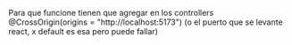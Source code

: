 Para que funcione tienen que agregar en los controllers @CrossOrigin(origins = "http://localhost:5173")
(o el puerto que se levante react, x default es esa pero puede fallar)
